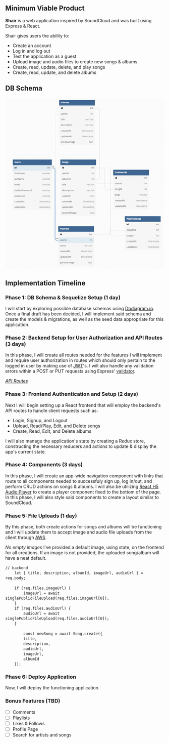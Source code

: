 ## Minimum Viable Product

**Shair** is a web application inspired by SoundCloud and was built using Express & React.

Shair gives users the ability to:

* Create an account
* Log in and log out
* Test the application as a guest
* Upload image and audio files to create new songs & albums
* Create, read, update, delete, and play songs
* Create, read, update, and delete albums

## DB Schema
<img width="718" alt="schema" src="https://github.com/janjovellanos/SoundCloud/blob/main/db-diagram.JPEG">

## Implementation Timeline

### Phase 1: DB Schema & Sequelize Setup (1 day)

I will start by exploring possible database schemas using [Dbdiagram.io](https://www.dbdiagram.io/). 
Once a final draft has been decided, I will implement said schema and create the models & migrations, 
as well as the seed data appropriate for this application.

### Phase 2: Backend Setup for User Authorization and API Routes (3 days)

In this phase, I will create all routes needed for the features I will implement and 
require user authorization in routes which should only pertain to the logged in user by making use of
[JWT](https://jwt.io/introduction)'s. I will also handle any validation errors within a POST or PUT requests
using Express' [validator](https://express-validator.github.io/docs/).

[*API Routes*](https://github.com/janjovellanos/SoundCloud/blob/main/backend/README.md)

### Phase 3: Frontend Authentication and Setup  (2 days)

Next I will begin setting up a React frontend that will employ the backend's API routes to handle client requests such as:
* Login, Signup, and Logout
* Upload, Read/Play, Edit, and Delete songs 
* Create, Read, Edit, and Delete albums
  
 I will also manage the application's state by creating a Redux store, constructing the necessary reducers and actions to update & display the app's current state.

### Phase 4: Components (3 days)

In this phase, I will create an app-wide navigation component with links that route to all components needed 
to successfuly sign up, log in/out, and perform CRUD actions on songs & albums. I will also be utilizing [React H5 Audio Player](https://www.npmjs.com/package/react-h5-audio-player)
to create a player component fixed to the bottom of the page. In this phase, I will also style said components to create a layout similar to SoundCloud.

### Phase 5: File Uploads (1 day)

By this phase, both create actions for songs and albums will be functioning and I will update them to accept image
and audio file uploads from the client through [AWS](https://aws.amazon.com/).

*No empty images*
I've provided a default image, using state, on the frontend for all creations. If an image is not provided, the uploaded song/album
will have a neat default.
```
// backend
    let { title, description, albumId, imageUrl, audioUrl } = req.body;

    if (req.files.imageUrl) {
        imageUrl = await singlePublicFileUpload(req.files.imageUrl[0]);
    }
    if (req.files.audioUrl) {
        audioUrl = await singlePublicFileUpload(req.files.audioUrl[0]);
    }
    
        const newSong = await Song.create({
        title,
        description,
        audioUrl,
        imageUrl,
        albumId
    });
```

### Phase 6: Deploy Application

Now, I will deploy the functioning application.

### Bonus Features (TBD)

- [ ] Comments
- [ ] Playlists
- [ ] Likes & Follows
- [ ] Profile Page
- [ ] Search for artists and songs
